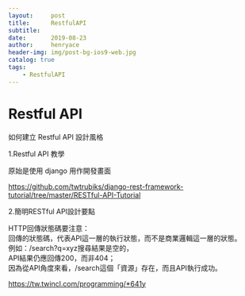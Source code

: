 ```yaml
---
layout:     post
title:      RestfulAPI
subtitle:   
date:       2019-08-23
author:     henryace
header-img: img/post-bg-ios9-web.jpg
catalog: true
tags:
    - RestfulAPI
---
```

# Restful API

如何建立 Restful API 設計風格<br>

1.Restful API 教學<br>

原始是使用 django 用作開發畫面<br>

<https://github.com/twtrubiks/django-rest-framework-tutorial/tree/master/RESTful-API-Tutorial><br>

2.簡明RESTful API設計要點<br>

HTTP回傳狀態碼要注意：<br>
回傳的狀態碼，代表API這一層的執行狀態，而不是商業邏輯這一層的狀態。<br>
例如：/search?q=xyz搜尋結果是空的，<br>
API結果仍應回傳200，而非404；<br>
因為從API角度來看，/search這個「資源」存在，而且API執行成功。<br>

<https://tw.twincl.com/programming/*641y><br>